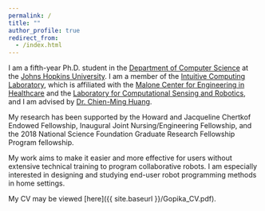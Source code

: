 ```yaml
---
permalink: /
title: ""
author_profile: true
redirect_from:
  - /index.html
---
```

I am a fifth-year Ph.D. student in the <a href ="https://www.cs.jhu.edu/">Department of Computer Science</a> at the <a href="https://www.jhu.edu/">Johns Hopkins University</a>. I am a member of the <a href="https://intuitivecomputing.github.io/">Intuitive Computing Laboratory</a>, which is affiliated with the <a href="https://malonecenter.jhu.edu/">Malone Center for Engineering in Healthcare</a> and the <a href="https://lcsr.jhu.edu/">Laboratory for Computational Sensing and Robotics</a>, and I am advised by <a href ="https://www.cs.jhu.edu/~cmhuang/">Dr. Chien-Ming Huang</a>. 

My research has been supported by the Howard and Jacqueline Chertkof Endowed Fellowship, Inaugural Joint Nursing/Engineering Fellowship, and the 2018 National Science Foundation Graduate Research Fellowship Program fellowship. 

My work aims to make it easier and more effective for users without extensive technical training to program collaborative robots. I am especially interested in designing and studying end-user robot programming methods in home settings.

My CV may be viewed  [here]({{ site.baseurl }}/Gopika_CV.pdf).

